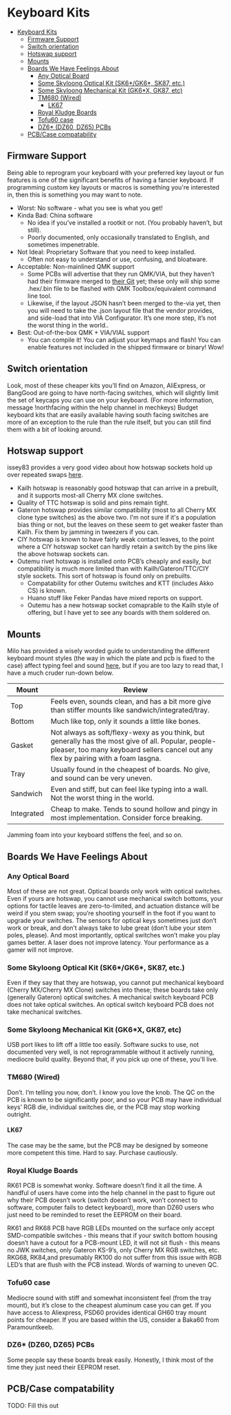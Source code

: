 # Keyboard Kits

- [Keyboard Kits](#keyboard-kits)
  - [Firmware Support](#firmware-support)
  - [Switch orientation](#switch-orientation)
  - [Hotswap support](#hotswap-support)
  - [Mounts](#mounts)
  - [Boards We Have Feelings About](#boards-we-have-feelings-about)
    - [Any Optical Board](#any-optical-board)
    - [Some Skyloong Optical Kit (SK6\*/GK6\*, SK87, etc.)](#some-skyloong-optical-kit-sk6gk6-sk87-etc)
    - [Some Skyloong Mechanical Kit (GK6\*X, GK87, etc)](#some-skyloong-mechanical-kit-gk6x-gk87-etc)
    - [TM680 (Wired)](#tm680-wired)
      - [LK67](#lk67)
    - [Royal Kludge Boards](#royal-kludge-boards)
    - [Tofu60 case](#tofu60-case)
    - [DZ6\* (DZ60, DZ65) PCBs](#dz6-dz60-dz65-pcbs)
  - [PCB/Case compatability](#pcbcase-compatability)

## Firmware Support

Being able to reprogram your keyboard with your preferred key layout or fun features is one of the significant benefits of having a fancier keyboard. If programming custom key layouts or macros is something you're interested in, then this is something you may want to note.

- Worst: No software - what you see is what you get!
- Kinda Bad: China software
  - No idea if you’ve installed a rootkit or not. (You probably haven’t, but still).
  - Poorly documented, only occasionally translated to English, and sometimes impenetrable.
- Not Ideal: Proprietary Software that you need to keep installed.
  - Often not easy to understand or use, confusing, and bloatware.
- Acceptable: Non-mainlined QMK support
  - Some PCBs will advertise that they run QMK/VIA, but they haven’t had their firmware merged to [their Git](https://github.com/qmk/qmk_firmware/tree/master/keyboards) yet; these only will ship some .hex/.bin file to be flashed with QMK Toolbox/equivalent command line tool.
  - Likewise, if the layout JSON hasn’t been merged to the-via yet, then you will need to take the .json layout file that the vendor provides, and side-load that into VIA Configurator. It’s one more step, it’s not the worst thing in the world..
- Best: Out-of-the-box QMK + VIA/VIAL support
  - You can compile it! You can adjust your keymaps and flash! You can enable features not included in the shipped firmware or binary! Wow!

## Switch orientation

Look, most of these cheaper kits you’ll find on Amazon, AliExpress, or BangGood are going to have north-facing switches, which will slightly limit the set of keycaps you can use on your keyboard. (For more information, message !northfacing within the help channel in mechkeys)
Budget keyboard kits that are easily available having south facing switches are more of an exception to the rule than the rule itself, but you can still find them with a bit of looking around.

## Hotswap support

issey83 provides a very good video about how hotswap sockets hold up over repeated swaps [here](https://www.youtube.com/watch?v=HFJmuj31Ayg).

- Kailh hotswap is reasonably good hotswap that can arrive in a prebuilt, and it supports most-all Cherry MX clone switches.
- Quality of TTC hotswap is solid and pins remain tight.
- Gateron hotswap provides similar compatibility (most to all Cherry MX clone type switches) as the above two.
  I'm not sure if it's a population bias thing or not, but the leaves on these seem to get weaker faster than
  Kailh. Fix them by jamming in tweezers if you can.
- CIY hotswap is known to have fairly weak contact leaves, to the point where a CIY hotswap socket can hardly retain a switch by the pins like the above hotswap sockets can.
- Outemu rivet hotswap is installed onto PCB’s cheaply and easily, but compatibility is much more limited than with Kailh/Gateron/TTC/CIY style sockets. This sort of hotswap is found only on prebuilts.
  - Compatability for other Outemu switches and KTT (includes Akko CS) is known.
  - Huano stuff like Feker Pandas have mixed reports on support.
  - Outemu has a new hotswap socket comaprable to the Kailh style of offering, but I have yet to see any boards with them soldered on.

## Mounts

Milo has provided a wisely worded guide to understanding the different keyboard mount styles (the way in which
the plate and pcb is fixed to the case) affect typing feel and sound
[here](https://docs.google.com/document/d/1G-UZOmY3ZdEM288UN3sB-tz9oRRZOTPfjtdnokDO1Nw/edit), but if you are too
lazy to read that, I have a much cruder run-down below.

| Mount | Review |
| - | - |
| Top | Feels even, sounds clean, and has a bit more give than stiffer mounts like sandwich/integrated/tray. |
| Bottom | Much like top, only it sounds a little like bones. |
| Gasket | Not always as soft/flexy-wexy as you think, but generally has the most give of all. Popular, people-pleaser, too many keyboard sellers cancel out any flex by pairing with a foam lasgna. |
| Tray | Usually found in the cheapest of boards. No give, and sound can be very uneven. |
| Sandwich | Even and stiff, but can feel like typing into a wall. Not the worst thing in the world. |
| Integrated | Cheap to make. Tends to sound hollow and pingy in most implementation. Consider force breaking. |

Jamming foam into your keyboard stiffens the feel, and so on.

## Boards We Have Feelings About

### Any Optical Board

Most of these are not great. Optical boards only work with optical switches. Even if yours are hotswap, you cannot use mechanical switch bottoms, your options for tactile leaves are zero-to-limited, and actuation distance will be weird if you stem swap; you’re shooting yourself in the foot if you want to upgrade your switches. The sensors for optical keys sometimes just don’t work or break, and don’t always take to lube great (don’t lube your stem poles, please). And most importantly, optical switches won’t make you play games better. A laser does not improve latency. Your performance as a gamer will not improve.

### Some Skyloong Optical Kit (SK6*/GK6*, SK87, etc.)

Even if they say that they are hotswap, you cannot put mechanical keyboard (Cherry MX/Cherry MX Clone) switches into these; these boards take only (generally Gateron) optical switches.
A mechanical switch keyboard PCB does not take optical switches.
An optical switch keyboard PCB does not take mechanical switches.

### Some Skyloong Mechanical Kit (GK6*X, GK87, etc)

USB port likes to lift off a little too easily. Software sucks to use, not documented very well, is not reprogrammable without it actively running, mediocre build quality. Beyond that, if you pick up one of these, you'll live.

### TM680 (Wired)

Don’t. I’m telling you now, don’t. I know you love the knob. The QC on the PCB is known to be significantly poor, and so your PCB may have individual keys’ RGB die, individual switches die, or the PCB may stop working outright.

#### LK67

The case may be the same, but the PCB may be designed by someone more competent this time. Hard to say. Purchase cautiously.

### Royal Kludge Boards

RK61 PCB is somewhat wonky. Software doesn’t find it all the time. A handful of users have come into the help channel in the past to figure out why their PCB doesn’t work (switch doesn’t work, won’t connect to software, computer fails to detect keyboard), more than DZ60 users who just need to be reminded to reset the EEPROM on their board.

RK61 and RK68 PCB have RGB LEDs mounted on the surface only accept SMD-compatible switches - this means that if your switch bottom housing doesn’t have a cutout for a PCB-mount LED, it will not sit flush - this means no JWK switches, only Gateron KS-9’s, only Cherry MX RGB switches, etc.
RKG68, RK84,and presumably RK100 do not suffer from this issue with RGB LED’s that are flush with the PCB instead. Words of warning to uneven QC.

### Tofu60 case

Mediocre sound with stiff and somewhat inconsistent feel (from the tray mount), but it’s close to the cheapest aluminum case you can get. If you have access to Aliexpress, PSD60 provides identical GH60 tray mount points for cheaper. If you are based within the US, consider a Baka60 from Paramountkeeb.

### DZ6* (DZ60, DZ65) PCBs

Some people say these boards break easily. Honestly, I think most of the time they just need their EEPROM reset.

## PCB/Case compatability

TODO: Fill this out
